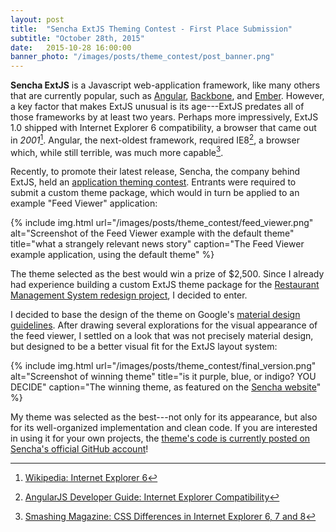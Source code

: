 ```yaml
---
layout: post
title:  "Sencha ExtJS Theming Contest - First Place Submission"
subtitle: "October 28th, 2015"
date:   2015-10-28 16:00:00
banner_photo: "/images/posts/theme_contest/post_banner.png"
---
```




**Sencha ExtJS** is a Javascript web-application framework, like many others that are currently popular, such as [Angular](https://angularjs.org/), [Backbone](http://backbonejs.org/), and [Ember](http://emberjs.com/). However, a key factor that makes ExtJS unusual is its age---ExtJS predates all of those frameworks by at least two years. Perhaps more impressively, ExtJS 1.0 shipped with Internet Explorer 6 compatibility, a browser that came out in _2001_[^ie6_wiki]. Angular, the next-oldest framework, required IE8[^angular_ie], a browser which, while still terrible, was much more capable[^ie_6_7_8].

Recently, to promote their latest release, Sencha, the company behind ExtJS, held an [application theming contest](https://www.sencha.com/blog/sencha-application-theming-contest/). Entrants were required to submit a custom theme package, which would in turn be applied to an example "Feed Viewer" application:


{% include img.html
  url="/images/posts/theme_contest/feed_viewer.png"
  alt="Screenshot of the Feed Viewer example with the default theme"
  title="what a strangely relevant news story"
  caption="The Feed Viewer example application, using the default theme"
%}

The theme selected as the best would win a prize of $2,500. Since I already had experience building a custom ExtJS theme package for the [Restaurant Management System redesign project](/projects/restaurant_management), I decided to enter.

I decided to base the design of the theme on Google's [material design guidelines](https://www.google.com/design/spec/material-design/introduction.html). After drawing several explorations for the visual appearance of the feed viewer, I settled on a look that was not precisely material design, but designed to be a better visual fit for the ExtJS layout system:

{% include img.html
  url="/images/posts/theme_contest/final_version.png"
  alt="Screenshot of winning theme"
  title="is it purple, blue, or indigo? YOU DECIDE"
  caption="The winning theme, as featured on the <a href='https://www.sencha.com/blog/dan-tilden-wins-the-sencha-theming-contest/'>Sencha website</a>"
%}

My theme was selected as the best---not only for its appearance, but also for its well-organized implementation and clean code. If you are interested in using it for your own projects, the [theme's code is currently posted on Sencha's official GitHub account](https://github.com/sencha/theming-contest/tree/winner1)!

[^angular_ie]: [AngularJS Developer Guide: Internet Explorer Compatibility](https://docs.angularjs.org/guide/ie)
[^ie_6_7_8]: [Smashing Magazine: CSS Differences in Internet Explorer 6, 7 and 8](http://www.smashingmagazine.com/2009/10/css-differences-in-internet-explorer-6-7-and-8/)
[^ie6_wiki]: [Wikipedia: Internet Explorer 6](https://en.wikipedia.org/wiki/Internet_Explorer_6)
